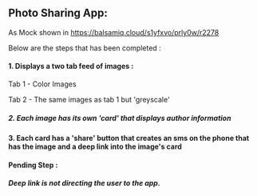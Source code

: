 
## Photo Sharing App:

As Mock shown in  https://balsamiq.cloud/s1yfxvo/prly0w/r2278

Below are the steps that has been completed :

#### 1.  Displays a two tab feed of images :
   
   Tab 1 - Color Images
   
   Tab 2 - The same images as tab 1 but 'greyscale'
   
##### 2. Each image has its own 'card' that displays author information


####  3. Each card has a 'share' button that creates an sms on the phone that has the image and a deep link into the image's card


#### Pending Step :
   
   ##### Deep link is not directing the user to the app. 
